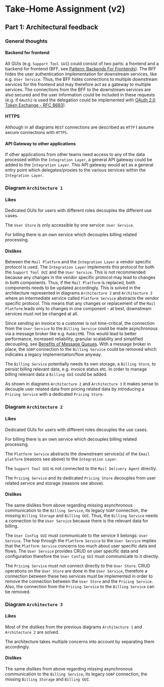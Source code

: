 # Take-Home Assignment (v2)

## Part 1: Architectural feedback

### General thoughts

#### Backend for frontend

All GUIs (e.g. `Support Tool GUI`) could consist of two parts: a frontend and a backend for frontend (BFF, see
[Pattern: Backends For Frontends](https://samnewman.io/patterns/architectural/bff/)). The BFF
hides the user authentication implementation for downstream services, like e.g. `User Service`. Thus, the BFF hides
connections to multiple downstream services for the frontend and may therefore act as a gateway to multiple services.
The connections from the BFF to the downstream services are also secured and the user information could be included
in these requests (e.g. if `OAuth2` is used the delegation could be implemented with
[OAuth 2.0 Token Exchange - RFC 8693](https://datatracker.ietf.org/doc/html/rfc8693)).

#### HTTPS

Although in all diagrams `REST` connections are described as `HTTP` I assume secure connections with `HTTPS`.

#### API Gateway to other applications

If other applications from other teams need access to any of the data processed within the `Integration Layer`, a
general API gateway could be added to the `Integration Layer`. This API gateway would act as a general entry point
which delegates/proxies to the various services within the `Integration Layer`.

### Diagram `Architecture 1`

#### Likes

Dedicated GUIs for users with different roles decouples the different use cases.

The `User Store` is only accessible by one service: `User Service`.

For billing there is an own service which decouples billing related processing.

#### Dislikes

Between the `Mail Platform` and the `Integration Layer` a vendor specific protocol is used. The `Integration Layer`
implements this protocol for both the `Support Tool GUI` and the `User Service`. This is not recommended because any
changes in the vendor specific protocol may lead to changes in both components. Thus, if the `Mail Platform` is
replaced, both components needs to be updated accordingly. This is solved in the architecture represented in
diagrams `Architecture 2` and `Architecture 3` where an intermediate service called `Platform Service` abstracts the
vendor specific protocol. This means that any changes or replacement of the `Mail Platform` leads only to changes
in one component - at best, downstream services must not be changed at all.

Since sending an invoice to a customer is not time-critical, the connection from the `User Service` to the
`Billing Service` could be made asynchronous via a message broker like e.g. `RabbitMQ`. This would lead to better
performance, increased reliability, granular scalability and simplified decoupling, see
[Benefits of Message Queues](https://aws.amazon.com/message-queue/benefits/). With a message broker in place, the `SOAP`
connection to the `Billing Service` could be removed which indicates a legacy implementation/flow anyway.

The `Billing Service` potentially needs its own storage, a `Billing Store`, to persist billing relevant data, e.g.
invoice status etc. In order to manage billing relevant data a `Billing GUI` could be added.

As shown in diagrams `Architecture 2` and `Architecture 3` it makes sense to decouple user related data from pricing
related data by introducing a `Pricing Service` with a dedicated `Pricing Store`.

### Diagram `Architecture 2`

#### Likes

Dedicated GUIs for users with different roles decouples the use cases.

For billing there is an own service which decouples billing related processing.

The `Platform Service` abstracts the downstream service(s) of the `Email platform` (reasons see above) to the
`Integration Layer`.

The `Support Tool GUI` is not connected to the `Mail Delivery Agent` directly.

The `Pricing Service` and its dedicated `Pricing Store` decouples from user related service and storage (reasons see
above).

#### Dislikes

The same dislikes from above regarding missing asynchronous communication to the `Billing Service`, its legacy `SOAP`
connection, the missing `Billing Storage` and `Billing GUI`. Thus, the `Billing Service` needs a connection
to the `User Service` because there is the relevant data for billing.

The `User Config GUI` must communicate to the service it belongs: `User Service`. The hop through the `Platform Service`
to the `User Service` implies that the `Platform Service` concerns too much about user specific data and flows. The
`User Service` provides CRUD on user specific data and configuration therefore the `User Config GUI` must communicate
to it directly.

The `Pricing Service` must not connect directly to the `User Store`. CRUD operations on the `User Store` are done in the
`User Service`, therefore a connection between these two services must be implemented in order to remove the connection
between the `User Store` and the `Pricing Service`. Also, the connection from the `Pricing Service` to the
`Billing Service` can be removed.

### Diagram `Architecture 3`

#### Likes

Most of the dislikes from the previous diagrams `Architecture 1` and `Architecture 2` are solved.

The architecture takes multiple concerns into account by separating them accordingly.

#### Dislikes

The same dislikes from above regarding missing asynchronous communication to the `Billing Service`, its legacy `SOAP`
connection, the missing `Billing Storage` and `Billing GUI`.
